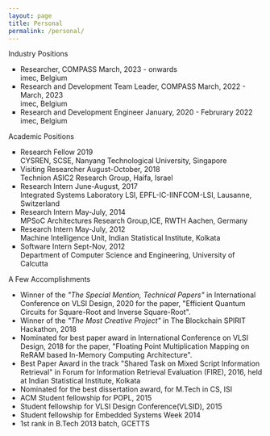 ```yaml
---
layout: page
title: Personal
permalink: /personal/
---
```

<span class="headHi">Industry Positions</span><br>
<ul style="list-style-type:square" >
<li> Researcher, COMPASS <span class="datetext">March, 2023 - onwards</span><br>
<span class="locationtext">imec, Belgium</span> <br></li>
<li> Research and Development Team Leader, COMPASS <span class="datetext">March, 2022 - March, 2023</span><br>
<span class="locationtext">imec, Belgium</span> <br></li>
<li> Research and Development Engineer <span class="datetext">January, 2020 - Februrary 2022</span><br>
<span class="locationtext">imec, Belgium</span> <br></li>
</ul>



<span class="headHi">Academic Positions</span>

<ul style="list-style-type:square" >
<li>Research Fellow <span class="datetext">2019</span><br>
<span class="locationtext">CYSREN, SCSE, Nanyang Technological University, Singapore</span> <br></li>


<li> Visiting Researcher <span class="datetext">August-October, 2018</span><br>
<span class="locationtext">Technion ASIC2 Research Group, Haifa, Israel</span>  <br></li>

<li> Research Intern <span class="datetext">June-August, 2017</span><br>
<span class="locationtext">Integrated Systems Laboratory LSI, EPFL-IC-IINFCOM-LSI, Lausanne, Switzerland</span>  <br></li>

<li> Research Intern <span class="datetext"> May-July, 2014</span><br>
<span class="locationtext">MPSoC Architectures Research Group,ICE, RWTH Aachen, Germany</span> <br></li>

<li> Research Intern <span class="datetext"> May-July, 2012</span><br>
<span class="locationtext">Machine Intelligence Unit, Indian Statistical Institute, Kolkata </span> <br></li>

<li> Software Intern <span class="datetext"> Sept-Nov, 2012</span><br>
<span class="locationtext">Department of Computer Science and Engineering, University of Calcutta</span>  <br></li>
</ul>

<!--
<li><h5> Visiting Researcher </h5>
<i class="fa  fa-bank">Technion ASIC2 Research Group, Haifa, Israel </i> <br>
<i class="fa  fa-calendar"></i>August-October, 2018</li>





<!--<li>Certification under IBM Advanced Training Education On J2EE Programming</li>-->
<!-- </ul> -->


<span class="headHi">A Few Accomplishments</span>
<div >
<ul>
    <li> Winner of the <i>"The Special Mention, Technical Papers"</i> in International Conference on VLSI Design, 2020 for the paper, "Efficient Quantum Circuits for Square-Root and Inverse Square-Root".</li>
    <li> Winner of the <i>"The Most Creative Project"</i> in The Blockchain SPIRIT Hackathon, 2018</li>
    <li> Nominated for best paper award in International Conference on VLSI Design, 2018 for the paper, "Floating Point Multiplication Mapping on ReRAM based In-Memory Computing Architecture". </li>
    <li> Best Paper Award in the track "Shared Task on Mixed Script Information Retrieval"
    in Forum for Information Retrieval Evaluation (FIRE), 2016, held at Indian Statistical
    Institute, Kolkata </li>
    <li> Nominated for the best dissertation award, for M.Tech in CS, ISI </li>
    <li> ACM Student fellowship for POPL, 2015</li>
    <li> Student fellowship for VLSI Design Conference(VLSID), 2015</li>
    <li> Student fellowship for Embedded Systems Week 2014</li>
    <li> 1st rank in B.Tech 2013 batch, GCETTS</li>

</ul>
</div>
